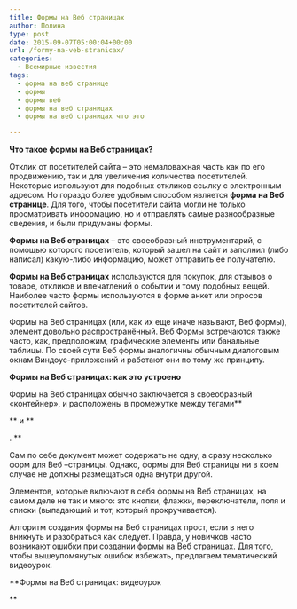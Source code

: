 ```yaml
---
title: Формы на Веб страницах
author: Полина
type: post
date: 2015-09-07T05:00:04+00:00
url: /formy-na-veb-stranicax/
categories:
  - Всемирные известия
tags:
  - форма на веб странице
  - формы
  - формы веб
  - формы на веб страницах
  - формы на веб страницах что это

---
```

**Что такое формы на Веб страницах?**
  
Отклик от посетителей сайта – это немаловажная часть как по его продвижению, так и для увеличения количества посетителей. Некоторые используют для подобных откликов ссылку с электронным адресом. Но гораздо более удобным способом является **форма на Веб странице**. Для того, чтобы посетители сайта могли не только просматривать информацию, но и отправлять самые разнообразные сведения, и были придуманы формы.
  
**Формы на Веб страницах** – это своеобразный инструментарий, с помощью которого посетитель, который зашел на сайт и заполнил (либо написал) какую-либо информацию, может отправить ее получателю.
  
**Формы на Веб страницах** используются для покупок, для отзывов о товаре, откликов и впечатлений о событии и тому подобных вещей. Наиболее часто формы используются в форме анкет или опросов посетителей сайтов.
  
Формы на Веб страницах (или, как их еще иначе называют, Веб формы), элемент довольно распространённый. Веб Формы встречаются также часто, как, предположим, графические элементы или банальные таблицы. По своей сути Веб формы аналогичны обычным диалоговым окнам Виндоус-приложений и работают они по тому же принципу.

**Формы на Веб страницах: как это устроено**
  
Формы на Веб страницах обычно заключается в своеобразный «контейнер», и расположены в промежутке между тегами** <FORM>** и **</FORM>. **

Сам по себе документ может содержать не одну, а сразу несколько форм для Веб –страницы. Однако, формы для Веб страницы ни в коем случае не должны размещаться одна внутри другой.
  
Элементов, которые включают в себя формы на Веб страницах, на самом деле не так и много: это кнопки, флажки, переключатели, поля и списки (выпадающий и тот, который прокручивается).
  
Алгоритм создания формы на Веб страницах прост, если в него вникнуть и разобраться как следует. Правда, у новичков часто возникают ошибки при создании формы на Веб страницах. Для того, чтобы вышеупомянутых ошибок избежать, предлагаем тематический видеоурок.

**Формы на Веб страницах: видеоурок
  
**